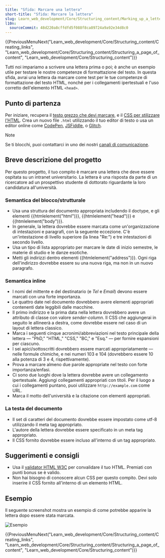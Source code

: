```yaml
---
title: "Sfida: Marcare una lettera"
short-title: "Sfida: Marcare la lettera"
slug: Learn_web_development/Core/Structuring_content/Marking_up_a_letter
l10n:
  sourceCommit: 48d220a8cffdfd5f088f8ca89724a9a92e34d8c0
---
```


{{PreviousMenuNext("Learn_web_development/Core/Structuring_content/Creating_links", "Learn_web_development/Core/Structuring_content/Structuring_a_page_of_content", "Learn_web_development/Core/Structuring_content")}}

Tutti noi impariamo a scrivere una lettera prima o poi; è anche un esempio utile per testare le nostre competenze di formattazione del testo. In questa sfida, avrai una lettera da marcare come test per le tue competenze di formattazione del testo HTML, nonché per i collegamenti ipertestuali e l'uso corretto dell'elemento HTML `<head>`.

## Punto di partenza

Per iniziare, recupera il [testo grezzo che devi marcare](https://github.com/mdn/learning-area/blob/main/html/introduction-to-html/marking-up-a-letter-start/letter-text.txt), e il [CSS per stilizzare l'HTML](https://github.com/mdn/learning-area/blob/main/html/introduction-to-html/marking-up-a-letter-start/css.txt). Crea un nuovo file `.html` utilizzando il tuo editor di testo o usa un editor online come [CodePen](https://codepen.io/), [JSFiddle](https://jsfiddle.net/), o [Glitch](https://glitch.com/).

> [!NOTE]
> Se ti blocchi, puoi contattarci in uno dei nostri [canali di comunicazione](/it/docs/MDN/Community/Communication_channels).

## Breve descrizione del progetto

Per questo progetto, il tuo compito è marcare una lettera che deve essere ospitata su un intranet universitario. La lettera è una risposta da parte di un ricercatore ad un prospettivo studente di dottorato riguardante la loro candidatura all'università.

### Semantica del blocco/strutturale

- Usa una struttura del documento appropriata includendo il doctype, e gli elementi {{htmlelement("html")}}, {{htmlelement("head")}} e {{htmlelement("body")}}.
- In generale, la lettera dovrebbe essere marcata come un'organizzazione di intestazioni e paragrafi, con la seguente eccezione. C'è un'intestazione di livello superiore (la linea "Re:") e tre intestazioni di secondo livello.
- Usa un tipo di lista appropriato per marcare le date di inizio semestre, le materie di studio e le danze esotiche.
- Metti gli indirizzi dentro elementi {{htmlelement("address")}}. Ogni riga dell'indirizzo dovrebbe essere su una nuova riga, ma non in un nuovo paragrafo.

### Semantica inline

- I nomi del mittente e del destinatario (e _Tel_ e _Email_) devono essere marcati con una forte importanza.
- Le quattro date nel documento dovrebbero avere elementi appropriati contenenti date leggibili dalle macchine.
- Il primo indirizzo e la prima data nella lettera dovrebbero avere un attributo di classe con valore _sender-column_. Il CSS che aggiungerai in seguito le allineerà a destra, come dovrebbe essere nel caso di un layout di lettera classico.
- Marca i seguenti cinque acronimi/abbreviazioni nel testo principale della lettera — "PhD," "HTML," "CSS," "BC," e "Esq." — per fornire espansioni per ciascuno.
- I sei apici/sottoscritti dovrebbero essere marcati appropriatamente — nelle formule chimiche, e nei numeri 103 e 104 (dovrebbero essere 10 alla potenza di 3 e 4, rispettivamente).
- Prova a marcare almeno due parole appropriate nel testo con forte importanza/enfasi.
- Ci sono due luoghi dove la lettera dovrebbe avere un collegamento ipertestuale. Aggiungi collegamenti appropriati con titoli. Per il luogo a cui i collegamenti puntano, puoi utilizzare `http://example.com` come URL.
- Marca il motto dell'università e la citazione con elementi appropriati.

### La testa del documento

- Il set di caratteri del documento dovrebbe essere impostato come utf-8 utilizzando il meta tag appropriato.
- L'autore della lettera dovrebbe essere specificato in un meta tag appropriato.
- Il CSS fornito dovrebbe essere incluso all'interno di un tag appropriato.

## Suggerimenti e consigli

- Usa il [validator HTML W3C](https://validator.w3.org/) per convalidare il tuo HTML. Premiati con punti bonus se è valido.
- Non hai bisogno di conoscere alcun CSS per questo compito. Devi solo inserire il CSS fornito all'interno di un elemento HTML.

## Esempio

Il seguente screenshot mostra un esempio di come potrebbe apparire la lettera dopo essere stata marcata.

![Esempio](letter-update.png)

{{PreviousMenuNext("Learn_web_development/Core/Structuring_content/Creating_links", "Learn_web_development/Core/Structuring_content/Structuring_a_page_of_content", "Learn_web_development/Core/Structuring_content")}}

